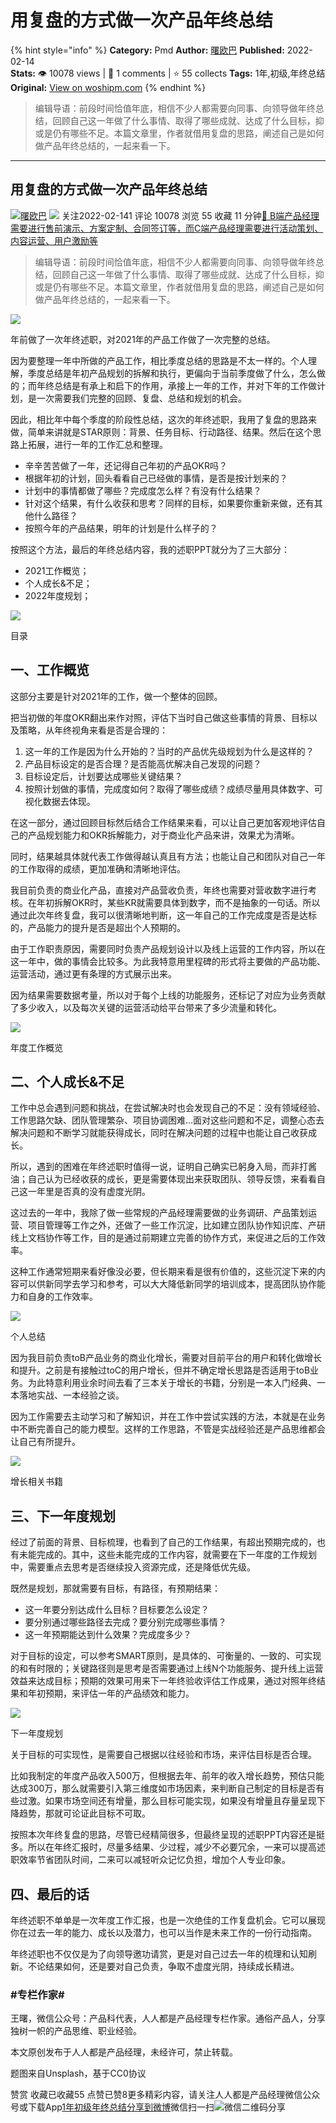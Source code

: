 # 用复盘的方式做一次产品年终总结
{% hint style="info" %}
**Category:** Pmd
**Author:** [曙欧巴](https://www.woshipm.com/u/93109)
**Published:** 2022-02-14  
**Stats:** 👁️ 10078 views | 💬 1 comments | ⭐ 55 collects
**Tags:** 1年,初级,年终总结
**Original:** [View on woshipm.com](https://www.woshipm.com/pmd/5316010.html)
{% endhint %}
> 编辑导语：前段时间恰值年底，相信不少人都需要向同事、向领导做年终总结，回顾自己这一年做了什么事情、取得了哪些成就、达成了什么目标，抑或是仍有哪些不足。本篇文章里，作者就借用复盘的思路，阐述自己是如何做产品年终总结的，一起来看一下。

---

## 用复盘的方式做一次产品年终总结

[![](https://static.woshipm.com/pmapp_avatar_20240425180318_3934.jpeg?imageView2/1/w/72/h/72/q/100)](https://www.woshipm.com/u/93109)[曙欧巴](https://www.woshipm.com/u/93109) ![](https://static.woshipm.com/tag/1121_1@2x.png) 关注2022-02-141 评论 10078 浏览 55 收藏 11 分钟[🔗 B端产品经理需要进行售前演示、方案定制、合同签订等，而C端产品经理需要进行活动策划、内容运营、用户激励等](https://ke.qidianla.com/courses/bcpm)

> 编辑导语：前段时间恰值年底，相信不少人都需要向同事、向领导做年终总结，回顾自己这一年做了什么事情、取得了哪些成就、达成了什么目标，抑或是仍有哪些不足。本篇文章里，作者就借用复盘的思路，阐述自己是如何做产品年终总结的，一起来看一下。

![](https://image.woshipm.com/wp-files/2022/02/0Qnc3yCee3gmrYwc4PWL.jpg)

年前做了一次年终述职，对2021年的产品工作做了一次完整的总结。

因为要整理一年中所做的产品工作，相比季度总结的思路是不太一样的。个人理解，季度总结是年初产品规划的拆解和执行，更偏向于当前季度做了什么，怎么做的；而年终总结是有承上和启下的作用，承接上一年的工作，并对下年的工作做计划，是一次需要我们完整的回顾、复盘、总结和规划的机会。

因此，相比年中每个季度的阶段性总结，这次的年终述职，我用了复盘的思路来做，简单来讲就是STAR原则：背景、任务目标、行动路径、结果。然后在这个思路上拓展，进行一年的工作汇总和整理。

*   辛辛苦苦做了一年，还记得自己年初的产品OKR吗？
*   根据年初的计划，回头看看自己已经做的事情，是否是按计划来的？
*   计划中的事情都做了哪些？完成度怎么样？有没有什么结果？
*   针对这个结果，有什么收获和思考？同样的目标，如果要你重新来做，还有其他什么路径？
*   按照今年的产品结果，明年的计划是什么样子的？

按照这个方法，最后的年终总结内容，我的述职PPT就分为了三大部分：

*   2021工作概览；
*   个人成长&不足；
*   2022年度规划；

![](https://image.woshipm.com/wp-files/2022/02/tahJ4GhoLCkkZjRoLbRX.png)

目录

## 一、工作概览

这部分主要是针对2021年的工作，做一个整体的回顾。

把当初做的年度OKR翻出来作对照，评估下当时自己做这些事情的背景、目标以及策略，从年终视角来看是否是合理的：

1.  这一年的工作是因为什么开始的？当时的产品优先级规划为什么是这样的？
2.  产品目标设定的是否合理？是否能高优解决自己发现的问题？
3.  目标设定后，计划要达成哪些关键结果？
4.  按照计划做的事情，完成度如何？取得了哪些成绩？成绩尽量用具体数字、可视化数据去体现。

在这一部分，通过回顾目标然后结合工作结果来看，可以让自己更加客观地评估自己的产品规划能力和OKR拆解能力，对于商业化产品来讲，效果尤为清晰。

同时，结果越具体就代表工作做得越认真且有方法；也能让自己和团队对自己一年的工作取得的成绩，更加准确和清晰地评估。

我目前负责的商业化产品，直接对产品营收负责，年终也需要对营收数字进行考核。在年初拆解OKR时，某些KR就需要具体到数字，而不是抽象的一句话。所以通过此次年终复盘，我可以很清晰地判断，这一年自己的工作完成度是否是达标的，产品能力的提升是否是超出个人预期的。

由于工作职责原因，需要同时负责产品规划设计以及线上运营的工作内容，所以在这一年中，做的事情会比较多。为此我特意用里程碑的形式将主要做的产品功能、运营活动，通过更有条理的方式展示出来。

因为结果需要数据考量，所以对于每个上线的功能服务，还标记了对应为业务贡献了多少收入，以及每次关键的运营活动给平台带来了多少流量和转化。

![](https://image.woshipm.com/wp-files/2022/02/ELk6erVQ7uA2u5EdehVB.png)

年度工作概览

## 二、个人成长&不足

工作中总会遇到问题和挑战，在尝试解决时也会发现自己的不足：没有领域经验、工作思路欠缺、团队管理繁杂、项目协调困难…面对这些问题和不足，调整心态去解决问题和不断学习就能获得成长，同时在解决问题的过程中也能让自己收获成长。

所以，遇到的困难在年终述职时值得一说，证明自己确实已躬身入局，而非打酱油；自己认为已经收获的成长，更是需要体现出来获取团队、领导反馈，来看看自己这一年里是否真的没有虚度光阴。

这过去的一年中，我除了做一些常规的产品经理需要做的业务调研、产品策划运营、项目管理等工作之外，还做了一些工作沉淀，比如建立团队协作知识库、产研线上文档协作等工作，目的是通过前期建立完善的协作方式，来促进之后的工作效率。

这种工作通常短期来看好像没必要，但长期来看是很有价值的，这些沉淀下来的内容可以供新同学去学习和参考，可以大大降低新同学的培训成本，提高团队协作能力和自身的工作效率。

![](https://image.woshipm.com/wp-files/2022/02/HStMi1EOCsZQHJnGFMi6.png)

个人总结

因为我目前负责toB产品业务的商业化增长，需要对目前平台的用户和转化做增长和提升。之前是有接触过toC的用户增长，但并不确定增长思路是否适用于toB业务。为此特意利用业余时间去看了三本关于增长的书籍，分别是一本入门经典、一本落地实战、一本经验之谈。

因为工作需要去主动学习和了解知识，并在工作中尝试实践的方法，本就是在业务中不断完善自己的能力模型。这样的工作思路，不管是实战经验还是产品思维都会让自己有所提升。

![](https://image.woshipm.com/wp-files/2022/02/KwIYAcV3fvOfPruNdR7p.png)

增长相关书籍

## 三、下一年度规划

经过了前面的背景、目标梳理，也看到了自己的工作结果，有超出预期完成的，也有未能完成的。其中，这些未能完成的工作内容，就需要在下一年度的工作规划中，需要重点去思考是否继续投入资源完成，还是降低优先级。

既然是规划，那就需要有目标，有路径，有预期结果：

*   这一年要分别达成什么目标？目标要怎么设定？
*   要分别通过哪些路径去完成？要分别完成哪些事情？
*   这一年预期能达到什么效果？完成度多少？

对于目标的设定，可以参考SMART原则，是具体的、可衡量的、一致的、可实现的和有时限的；关键路径则是思考是否需要通过上线N个功能服务、提升线上运营效益来达成目标；预期的效果可用来下一年终验收评估工作成果，通过对照年终结果和年初预期，来评估一年的产品绩效和能力。

![](https://image.woshipm.com/wp-files/2022/02/BXZtZncRoRrgzGBHATED.png)

下一年度规划

关于目标的可实现性，是需要自己根据以往经验和市场，来评估目标是否合理。

比如我制定的年度产品收入500万，但根据去年、前年的收入增长趋势，预估只能达成300万，那么就需要引入第三维度如市场因素，来判断自己制定的目标是否有些过激。如果市场空间还有增量，那么目标可能实现，如果没有增量且存量呈现下降趋势，那就可论证此目标不可取。

按照本次年终复盘的思路，尽管已经精简很多，但最终呈现的述职PPT内容还是挺多。所以在年终汇报时，尽量多结果、少过程，减少不必要冗余，一来可以提高述职效率节省团队时间，二来可以减轻听众记忆负担，增加个人专业印象。

## 四、最后的话

年终述职不单单是一次年度工作汇报，也是一次绝佳的工作复盘机会。它可以展现你在过去一年的能力、成长以及潜力，也可以当作是未来工作的一份行动指南。

年终述职也不仅仅是为了向领导邀功请赏，更是对自己过去一年的梳理和认知刷新。不论结果如何，还是要对自己负责，争取不虚度光阴，持续成长精进。

### #专栏作家#

王曙，微信公众号：产品科代表，人人都是产品经理专栏作家。通俗产品人，分享独树一帜的产品思维、职业经验。

本文原创发布于人人都是产品经理，未经许可，禁止转载。

题图来自Unsplash，基于CC0协议

赞赏 收藏已收藏55 点赞已赞8更多精彩内容，请关注人人都是产品经理微信公众号或下载App[1年](https://www.woshipm.com/tag/1%e5%b9%b4)[初级](https://www.woshipm.com/tag/%e5%88%9d%e7%ba%a7)[年终总结](https://www.woshipm.com/tag/%e5%b9%b4%e7%bb%88%e6%80%bb%e7%bb%93)[分享到微博](https://service.weibo.com/share/share.php?appkey=2775287854&title=用复盘的方式做一次产品年终总结&url=https://www.woshipm.com/pmd/5316010.html&pic=https://image.woshipm.com/wp-files/2022/02/0Qnc3yCee3gmrYwc4PWL.jpg)微信扫一扫![微信二维码](https://api.pwmqr.com/qrcode/create/?url=https://www.woshipm.com/pmd/5316010.html)分享